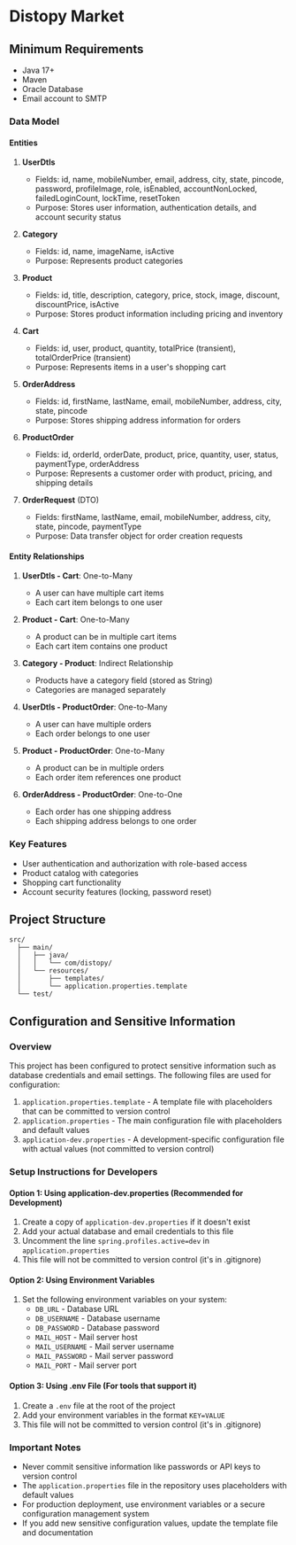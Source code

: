 # Distopy Market

## Minimum Requirements
- Java 17+
- Maven
- Oracle Database
- Email account to SMTP
### Data Model

#### Entities

1. **UserDtls**
   - Fields: id, name, mobileNumber, email, address, city, state, pincode, password, profileImage, role, isEnabled, accountNonLocked, failedLoginCount, lockTime, resetToken
   - Purpose: Stores user information, authentication details, and account security status

2. **Category**
   - Fields: id, name, imageName, isActive
   - Purpose: Represents product categories

3. **Product**
   - Fields: id, title, description, category, price, stock, image, discount, discountPrice, isActive
   - Purpose: Stores product information including pricing and inventory

4. **Cart**
   - Fields: id, user, product, quantity, totalPrice (transient), totalOrderPrice (transient)
   - Purpose: Represents items in a user's shopping cart

5. **OrderAddress**
   - Fields: id, firstName, lastName, email, mobileNumber, address, city, state, pincode
   - Purpose: Stores shipping address information for orders

6. **ProductOrder**
   - Fields: id, orderId, orderDate, product, price, quantity, user, status, paymentType, orderAddress
   - Purpose: Represents a customer order with product, pricing, and shipping details

7. **OrderRequest** (DTO)
   - Fields: firstName, lastName, email, mobileNumber, address, city, state, pincode, paymentType
   - Purpose: Data transfer object for order creation requests

#### Entity Relationships

1. **UserDtls - Cart**: One-to-Many
   - A user can have multiple cart items
   - Each cart item belongs to one user

2. **Product - Cart**: One-to-Many
   - A product can be in multiple cart items
   - Each cart item contains one product

3. **Category - Product**: Indirect Relationship
   - Products have a category field (stored as String)
   - Categories are managed separately

4. **UserDtls - ProductOrder**: One-to-Many
   - A user can have multiple orders
   - Each order belongs to one user

5. **Product - ProductOrder**: One-to-Many
   - A product can be in multiple orders
   - Each order item references one product

6. **OrderAddress - ProductOrder**: One-to-One
   - Each order has one shipping address
   - Each shipping address belongs to one order

### Key Features

- User authentication and authorization with role-based access
- Product catalog with categories
- Shopping cart functionality
- Account security features (locking, password reset)

## Project Structure

```
src/
  ├── main/
  │   ├── java/
  │   │   └── com/distopy/
  │   └── resources/
  │       ├── templates/
  │       └── application.properties.template
  └── test/
```

## Configuration and Sensitive Information

### Overview
This project has been configured to protect sensitive information such as database credentials and email settings. The following files are used for configuration:

1. `application.properties.template` - A template file with placeholders that can be committed to version control
2. `application.properties` - The main configuration file with placeholders and default values
3. `application-dev.properties` - A development-specific configuration file with actual values (not committed to version control)

### Setup Instructions for Developers

#### Option 1: Using application-dev.properties (Recommended for Development)
1. Create a copy of `application-dev.properties` if it doesn't exist
2. Add your actual database and email credentials to this file
3. Uncomment the line `spring.profiles.active=dev` in `application.properties`
4. This file will not be committed to version control (it's in .gitignore)

#### Option 2: Using Environment Variables
1. Set the following environment variables on your system:
   - `DB_URL` - Database URL
   - `DB_USERNAME` - Database username
   - `DB_PASSWORD` - Database password
   - `MAIL_HOST` - Mail server host
   - `MAIL_USERNAME` - Mail server username
   - `MAIL_PASSWORD` - Mail server password
   - `MAIL_PORT` - Mail server port

#### Option 3: Using .env File (For tools that support it)
1. Create a `.env` file at the root of the project
2. Add your environment variables in the format `KEY=VALUE`
3. This file will not be committed to version control (it's in .gitignore)

### Important Notes
- Never commit sensitive information like passwords or API keys to version control
- The `application.properties` file in the repository uses placeholders with default values
- For production deployment, use environment variables or a secure configuration management system
- If you add new sensitive configuration values, update the template file and documentation
